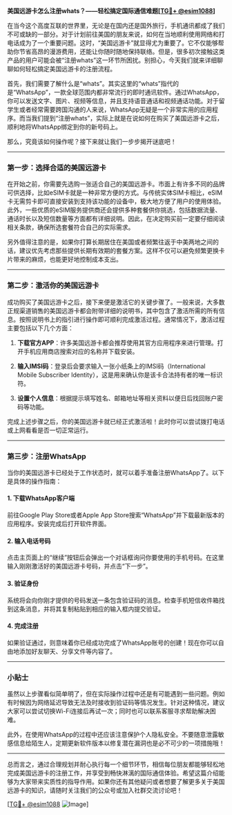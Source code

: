 **美国远游卡怎么注册whats？——轻松搞定国际通信难题[[TG💪+ @esim1088](https://t.me/s/esim1088)]**

在当今这个高度互联的世界里，无论是在国内还是国外旅行，手机通讯都成了我们不可或缺的一部分。对于计划前往美国的朋友来说，如何在当地顺利使用网络和打电话成为了一个重要问题。这时，“美国远游卡”就显得尤为重要了。它不仅能够帮助你节省高昂的漫游费用，还能让你随时随地保持联络。但是，很多初次接触这类产品的用户可能会被“注册whats”这一环节所困扰。别担心，今天我们就来详细聊聊如何轻松搞定美国远游卡的注册流程。

首先，我们需要了解什么是“whats”。其实这里的“whats”指代的是“WhatsApp”，一款全球范围内都非常流行的即时通讯软件。通过WhatsApp，你可以发送文字、图片、视频等信息，并且支持语音通话和视频通话功能。对于留学生或者经常需要跨国沟通的人来说，WhatsApp无疑是一个非常实用的应用程序。而当我们提到“注册whats”，实际上就是在说如何在购买了美国远游卡之后，顺利地将WhatsApp绑定到你的新号码上。

那么，究竟该如何操作呢？接下来就让我们一步步揭开谜底吧！

---

### 第一步：选择合适的美国远游卡

在开始之前，你需要先选购一张适合自己的美国远游卡。市面上有许多不同的品牌可供选择，比如eSIM卡就是一种非常方便的方式。与传统实体SIM卡相比，eSIM卡无需剪卡即可直接安装到支持该功能的设备中，极大地方便了用户的使用体验。此外，一些优质的eSIM服务提供商还会提供多种套餐供你挑选，包括数据流量、通话时长以及短信数量等方面都有详细说明。因此，在决定购买前一定要仔细阅读相关条款，确保所选套餐符合自己的实际需求。

另外值得注意的是，如果你打算长期居住在美国或者频繁往返于中美两地之间的话，建议优先考虑那些提供长期有效期的套餐方案。这样不仅可以避免频繁更换卡片带来的麻烦，也能更好地控制成本支出。

---

### 第二步：激活你的美国远游卡

成功购买了美国远游卡之后，接下来便是激活它的关键步骤了。一般来说，大多数正规渠道销售的美国远游卡都会附带详细的说明书，其中包含了激活所需的所有信息。按照说明书上的指引进行操作即可顺利完成激活过程。通常情况下，激活过程主要包括以下几个方面：

1. **下载官方APP**：许多美国远游卡都会推荐使用其官方应用程序来进行管理。打开手机应用商店搜索对应的名称并下载安装。
   
2. **输入IMSI码**：登录后会要求输入一张小纸条上的IMSI码（International Mobile Subscriber Identity），这是用来确认你是该卡合法持有者的唯一标识符。
    
3. **设置个人信息**：根据提示填写姓名、邮箱地址等相关资料以便日后找回账户密码等功能。

完成上述步骤之后，你的美国远游卡就已经正式激活啦！此时你可以尝试拨打电话或上网看看是否一切正常运行。

---

### 第三步：注册WhatsApp

当你的美国远游卡已经处于工作状态时，就可以着手准备注册WhatsApp了。以下是具体的操作指南：

#### 1. 下载WhatsApp客户端
前往Google Play Store或者Apple App Store搜索“WhatsApp”并下载最新版本的应用程序。安装完成后打开软件界面。

#### 2. 输入电话号码
点击主页面上的“继续”按钮后会弹出一个对话框询问你要使用的手机号码。在这里输入刚刚激活好的美国远游卡号码，并点击“下一步”。

#### 3. 验证身份
系统将会向你刚才提供的号码发送一条包含验证码的消息。检查手机短信收件箱找到这条消息，并将其复制粘贴到相应的输入框内提交验证。

#### 4. 完成注册
如果验证通过，则意味着你已经成功完成了WhatsApp账号的创建！现在你可以自由地添加好友聊天、分享文件等内容了。

---

### 小贴士

虽然以上步骤看似简单明了，但在实际操作过程中还是有可能遇到一些问题。例如有时候因为网络延迟导致无法及时接收到验证码等情况发生。针对这种情况，建议大家可以尝试切换Wi-Fi连接后再试一次；同时也可以联系客服寻求帮助解决困难。

此外，在使用WhatsApp的过程中还应该注意保护个人隐私安全。不要随意泄露敏感信息给陌生人，定期更新软件版本以修复潜在漏洞也是必不可少的一项措施哦！

---

总而言之，通过合理规划并耐心执行每一个细节环节，相信每位朋友都能够轻松地完成美国远游卡的注册工作，并享受到畅快淋漓的国际通信体验。希望这篇介绍能够为大家带来实质性的指导作用。如果你还有其他疑问或者想要了解更多关于美国远游卡的知识，请随时关注我们的公众号或加入社群交流讨论吧！

[[TG💪+ @esim1088](https://t.me/s/esim1088) ![Image](https://i.postimg.cc/4NQfJmqS/Snipaste-2025-05-13-00-14-12.png)]
